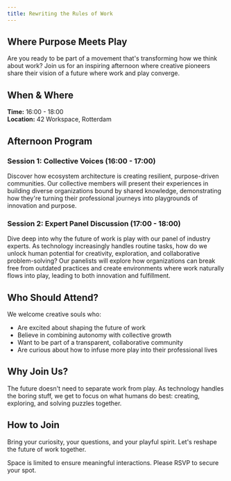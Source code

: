```yaml
---
title: Rewriting the Rules of Work
---
```


## Where Purpose Meets Play

Are you ready to be part of a movement that's transforming how we think about work? Join us for an inspiring afternoon where creative pioneers share their vision of a future where work and play converge.

## When & Where

**Time:** 16:00 - 18:00  
**Location:** 42 Workspace, Rotterdam

## Afternoon Program
### Session 1: Collective Voices (16:00 - 17:00)

Discover how ecosystem architecture is creating resilient, purpose-driven communities. Our collective members will present their experiences in building diverse organizations bound by shared knowledge, demonstrating how they're turning their professional journeys into playgrounds of innovation and purpose.

### Session 2: Expert Panel Discussion (17:00 - 18:00)

Dive deep into why the future of work is play with our panel of industry experts. As technology increasingly handles routine tasks, how do we unlock human potential for creativity, exploration, and collaborative problem-solving? Our panelists will explore how organizations can break free from outdated practices and create environments where work naturally flows into play, leading to both innovation and fulfillment.

## Who Should Attend?

We welcome creative souls who:

- Are excited about shaping the future of work
- Believe in combining autonomy with collective growth
- Want to be part of a transparent, collaborative community
- Are curious about how to infuse more play into their professional lives

## Why Join Us?

The future doesn't need to separate work from play. As technology handles the boring stuff, we get to focus on what humans do best: creating, exploring, and solving puzzles together.

## How to Join

Bring your curiosity, your questions, and your playful spirit. Let's reshape the future of work together.

Space is limited to ensure meaningful interactions. Please RSVP to secure your spot.

